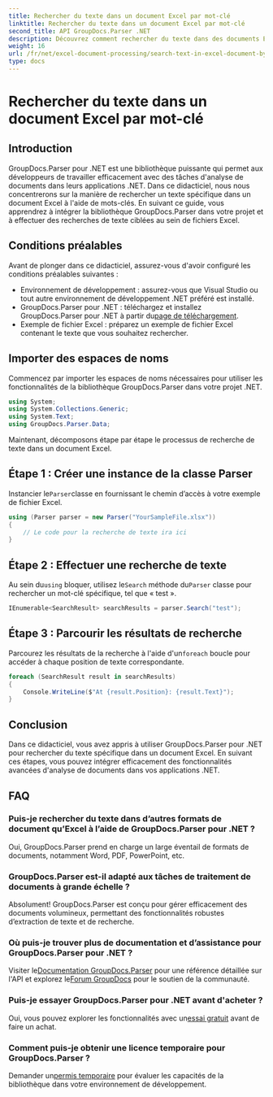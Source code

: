 ```yaml
---
title: Rechercher du texte dans un document Excel par mot-clé
linktitle: Rechercher du texte dans un document Excel par mot-clé
second_title: API GroupDocs.Parser .NET
description: Découvrez comment rechercher du texte dans des documents Excel à l'aide de GroupDocs.Parser pour .NET. Intégrez des fonctionnalités avancées de recherche de texte dans vos applications .NET.
weight: 16
url: /fr/net/excel-document-processing/search-text-in-excel-document-by-keyword/
type: docs
---
```

# Rechercher du texte dans un document Excel par mot-clé

## Introduction
GroupDocs.Parser pour .NET est une bibliothèque puissante qui permet aux développeurs de travailler efficacement avec des tâches d'analyse de documents dans leurs applications .NET. Dans ce didacticiel, nous nous concentrerons sur la manière de rechercher un texte spécifique dans un document Excel à l'aide de mots-clés. En suivant ce guide, vous apprendrez à intégrer la bibliothèque GroupDocs.Parser dans votre projet et à effectuer des recherches de texte ciblées au sein de fichiers Excel.
## Conditions préalables
Avant de plonger dans ce didacticiel, assurez-vous d'avoir configuré les conditions préalables suivantes :
- Environnement de développement : assurez-vous que Visual Studio ou tout autre environnement de développement .NET préféré est installé.
-  GroupDocs.Parser pour .NET : téléchargez et installez GroupDocs.Parser pour .NET à partir du[page de téléchargement](https://releases.groupdocs.com/parser/net/).
- Exemple de fichier Excel : préparez un exemple de fichier Excel contenant le texte que vous souhaitez rechercher.

## Importer des espaces de noms
Commencez par importer les espaces de noms nécessaires pour utiliser les fonctionnalités de la bibliothèque GroupDocs.Parser dans votre projet .NET.
```csharp
using System;
using System.Collections.Generic;
using System.Text;
using GroupDocs.Parser.Data;
```

Maintenant, décomposons étape par étape le processus de recherche de texte dans un document Excel.
## Étape 1 : Créer une instance de la classe Parser
 Instancier le`Parser`classe en fournissant le chemin d’accès à votre exemple de fichier Excel.
```csharp
using (Parser parser = new Parser("YourSampleFile.xlsx"))
{
    // Le code pour la recherche de texte ira ici
}
```
## Étape 2 : Effectuer une recherche de texte
 Au sein du`using` bloquer, utilisez le`Search` méthode du`Parser` classe pour rechercher un mot-clé spécifique, tel que « test ».
```csharp
IEnumerable<SearchResult> searchResults = parser.Search("test");
```
## Étape 3 : Parcourir les résultats de recherche
 Parcourez les résultats de la recherche à l'aide d'un`foreach` boucle pour accéder à chaque position de texte correspondante.
```csharp
foreach (SearchResult result in searchResults)
{
    Console.WriteLine($"At {result.Position}: {result.Text}");
}
```

## Conclusion
Dans ce didacticiel, vous avez appris à utiliser GroupDocs.Parser pour .NET pour rechercher du texte spécifique dans un document Excel. En suivant ces étapes, vous pouvez intégrer efficacement des fonctionnalités avancées d'analyse de documents dans vos applications .NET.

## FAQ
### Puis-je rechercher du texte dans d’autres formats de document qu’Excel à l’aide de GroupDocs.Parser pour .NET ?
Oui, GroupDocs.Parser prend en charge un large éventail de formats de documents, notamment Word, PDF, PowerPoint, etc.
### GroupDocs.Parser est-il adapté aux tâches de traitement de documents à grande échelle ?
Absolument! GroupDocs.Parser est conçu pour gérer efficacement des documents volumineux, permettant des fonctionnalités robustes d’extraction de texte et de recherche.
### Où puis-je trouver plus de documentation et d’assistance pour GroupDocs.Parser pour .NET ?
 Visiter le[Documentation GroupDocs.Parser](https://tutorials.groupdocs.com/parser/net/) pour une référence détaillée sur l'API et explorez le[Forum GroupDocs](https://forum.groupdocs.com/c/parser/17) pour le soutien de la communauté.
### Puis-je essayer GroupDocs.Parser pour .NET avant d'acheter ?
 Oui, vous pouvez explorer les fonctionnalités avec un[essai gratuit](https://releases.groupdocs.com/) avant de faire un achat.
### Comment puis-je obtenir une licence temporaire pour GroupDocs.Parser ?
 Demander un[permis temporaire](https://purchase.groupdocs.com/temporary-license/) pour évaluer les capacités de la bibliothèque dans votre environnement de développement.